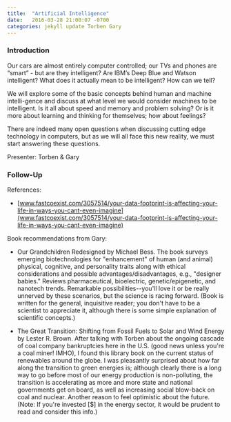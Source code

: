```yaml
---
title:  "Artificial Intelligence"
date:   2016-03-28 21:00:07 -0700
categories: jekyll update Torben Gary
---
```


### Introduction

Our cars are almost entirely computer controlled; our TVs and phones are “smart” - but are they intelligent? Are IBM’s Deep Blue and Watson intelligent? What does it actually mean to be intelligent? How can we tell?

We will explore some of the basic concepts behind human and machine intelli-gence and discuss at what level we would consider machines to be intelligent. Is it all about speed and memory and problem solving? Or is it more about learning and thinking for themselves; how about feelings?

There are indeed many open questions when discussing cutting edge technology in computers, but as we will all face this new reality, we must start answering these questions.

Presenter: Torben & Gary

### Follow-Up

References:

* [www.fastcoexist.com/3057514/your-data-footprint-is-affecting-your-life-in-ways-you-cant-even-imagine](www.fastcoexist.com/3057514/your-data-footprint-is-affecting-your-life-in-ways-you-cant-even-imagine)

Book recommendations from Gary:

* Our Grandchildren Redesigned by Michael Bess. The book surveys emerging biotechnologies for "enhancement" of human (and animal) physical, cognitive, and personality traits along with ethical considerations and possible advantages/disadvantages, e.g., "designer babies." Reviews pharmaceutical, bioelectric, genetic/epigenetic, and nanotech trends. Remarkable possibilities--you'll love it or be really unnerved by these scenarios, but the science is racing forward. (Book is written for the general, inquisitive reader; you don't have to be a scientist to appreciate it, although there is some simple explanation of scientific concepts.)
 
* The Great Transition: Shifting from Fossil Fuels to Solar and Wind Energy by Lester R. Brown. After talking with Torben about the ongoing cascade of coal company bankruptcies here in the U.S. (good news unless you're a coal miner! IMHO), I found this library book on the current status of renewables around the globe. I was pleasantly surprised about how far along the transition to green energies is; although clearly there is a long way to go before most of our energy production is non-polluting, the transition is accelerating as more and more state and national governments get on board, as well as increasing social blow-back on coal and nuclear. Another reason to feel optimistic about the future. (Note: If you're invested [$] in the energy sector, it would be prudent to read and consider this info.)[]()